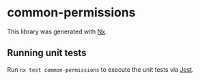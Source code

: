 # common-permissions

This library was generated with [Nx](https://nx.dev).

## Running unit tests

Run `nx test common-permissions` to execute the unit tests via [Jest](https://jestjs.io).

